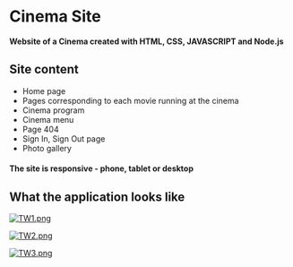 # Cinema Site
**Website of a Cinema created with HTML, CSS, JAVASCRIPT and Node.js**

## Site content
* Home page
* Pages corresponding to each movie running at the cinema
* Cinema program
* Cinema menu
* Page 404
* Sign In, Sign Out page
* Photo gallery

#### The site is responsive - phone, tablet or desktop

## What the application looks like

[![TW1.png](https://i.postimg.cc/3xW3P1TH/TW1.png)](https://postimg.cc/fVn4dxyH)

[![TW2.png](https://i.postimg.cc/MK3SbBj3/TW2.png)](https://postimg.cc/bsnWqsg1)

[![TW3.png](https://i.postimg.cc/QdRZvrmp/TW3.png)](https://postimg.cc/NK7nrSWM)
